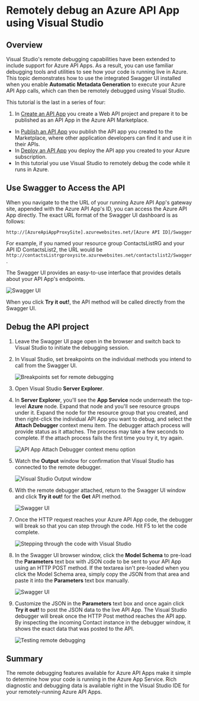 <properties 
	pageTitle="Remotely debug an Azure API App" 
	description="Learn how to remotely debug an Azure API App using Visual Studio." 
	services="app-service-api" 
	documentationCenter=".net" 
	authors="bradygaster" 
	manager="wpickett" 
	editor="jimbe"/>

<tags 
	ms.service="app-service-api" 
	ms.workload="web" 
	ms.tgt_pltfrm="dotnet" 
	ms.devlang="na" 
	ms.topic="article" 
	ms.date="2/19/2015" 
	ms.author="bradyg;tarcher"/>

# Remotely debug an Azure API App using Visual Studio

## Overview

Visual Studio's remote debugging capabilities have been extended to include support for Azure API Apps. As a result, you can use familiar debugging tools and utilities to see how your code is running live in Azure. This topic demonstrates how to use the integrated Swagger UI installed when you enable **Automatic Metadata Generation** to execute your Azure API App calls, which can then be remotely debugged using Visual Studio.

This tutorial is the last in a series of four:

1. In [Create an API App](../app-service-create-api-app/) you create a Web API project and prepare it to be published as an API App in the Azure API Marketplace.
* In [Publish an API App](../app-service-publish-api-app/) you publish the API app you created to the Marketplace, where other application developers can find it and use it in their APIs.
* In [Deploy an API App](../app-service-deploy-api-app/) you deploy the API app you created to your Azure subscription.
* In this tutorial you use Visual Studio to remotely debug the code while it runs in Azure.

## Use Swagger to Access the API 

When you navigate to the the URL of your running Azure API App's gateway site, appended with the Azure API App's ID, you can access the Azure API App directly. The exact URL format of the Swagger UI dashboard is as follows:

    http://[AzureApiAppProxySite].azurewebsites.net/[Azure API ID]/Swagger

For example, if you named your resource group ContactsListRG and your API ID ContactsList2, the URL would be `http://contactsListrgproxysite.azurewebsites.net/contactslist2/Swagger`. 

The Swagger UI provides an easy-to-use interface that provides details about your API App's endpoints. 

![Swagger UI](./media/app-service-dotnet-remotely-debug-api-app/40-swagger-ui.png)

When you click **Try it out!**, the API method will be called directly from the Swagger UI. 

## Debug the API project

1. Leave the Swagger UI page open in the browser and switch back to Visual Studio to initiate the debugging session.

1. In Visual Studio, set breakpoints on the individual methods you intend to call from the Swagger UI.
 
	![Breakpoints set for remote debugging](./media/app-service-dotnet-remotely-debug-api-app/41-set-breakpoints.png)

2. Open Visual Studio **Server Explorer**. 

3. In **Server Explorer**, you'll see the **App Service** node underneath the top-level **Azure** node. Expand that node and you'll see resource groups under it.  Expand the node for the resource group that you created, and then right-click the individual API App you want to debug, and select the **Attach Debugger** context menu item. The debugger attach process will provide status as it attaches. The process may take a few seconds to complete. If the attach process fails the first time you try it, try again.

	![API App Attach Debugger context menu option](./media/app-service-dotnet-remotely-debug-api-app/42-attach-debugger.png)

4. Watch the **Output** window for confirmation that Visual Studio has connected to the remote debugger. 

	![Visual Studio Output window](./media/app-service-dotnet-remotely-debug-api-app/44-debugger-attached.png)

5. With the remote debugger attached, return to the Swagger UI window and click **Try it out!** for the **Get** API method.

	![Swagger UI](./media/app-service-dotnet-remotely-debug-api-app/45-push-the-button.png)

6. Once the HTTP request reaches your Azure API App code, the debugger will break so that you can step through the code. Hit F5 to let the code complete. 

	![Stepping through the code with Visual Studio](./media/app-service-dotnet-remotely-debug-api-app/46-debugging-the-get-call.png)

7. In the Swagger UI browser window, click the **Model Schema** to pre-load the **Parameters** text box with JSON code to be sent to your API App using an HTTP POST method. If the textarea isn't pre-loaded when you click the Model Schema area, simply copy the JSON from that area and paste it into the **Parameters** text box manually. 

	![Swagger UI](./media/app-service-dotnet-remotely-debug-api-app/47-posting-from-swagger-ui.png)

8. Customize the JSON in the **Parameters** text box and once again click **Try it out!** to post the JSON data to the live API App. The Visual Studio debugger will break once the HTTP Post method reaches the API app. By inspecting the incoming Contact instance in the debugger window, it shows the exact data that was posted to the API. 

	![Testing remote debugging](./media/app-service-dotnet-remotely-debug-api-app/48-post-being-debugged.png)

## Summary

The remote debugging features available for Azure API Apps make it simple to determine how your code is running in the Azure App Service. Rich diagnostic and debugging data is available right in the Visual Studio IDE for your remotely-running Azure API Apps.
